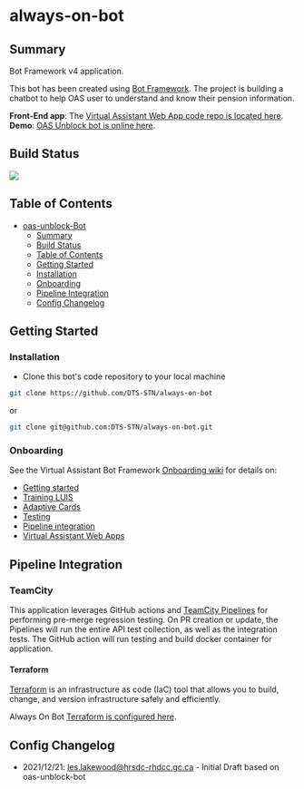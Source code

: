 # always-on-bot

## Summary

Bot Framework v4 application.

This bot has been created using [Bot Framework](https://dev.botframework.com). The project is building a chatbot to help OAS user to understand and know their pension information.

**Front-End app**: The [Virtual Assistant Web App code repo is located here](https://github.com/DTS-STN/Oas-Unblock-Web-App).
**Demo**: [OAS Unblock bot is online here](https://oas-unblock-web-app-main.bdm-dev.dts-stn.com/).

## Build Status

<a href="https://teamcity.dts-stn.com/viewType.html?buildTypeId=OasUnlockBot_DeployBdmDev&guest=1" >
<img src="https://teamcity.dts-stn.com/app/rest/builds/buildType:(id:5076)/statusIcon"/>
</a>

## Table of Contents

- [oas-unblock-Bot](#always-on-bot)
  - [Summary](#summary)
  - [Build Status](#build-status)
  - [Table of Contents](#table-of-contents)
  - [Getting Started](#technology-stack)
  - [Installation](#installation)
  - [Onboarding](#onboarding)
  - [Pipeline Integration](#pipeline-integration)
  - [Config Changelog](#config-changelog)

## Getting Started

### Installation

- Clone this bot's code repository to your local machine

```bash
git clone https://github.com/DTS-STN/always-on-bot
```

or

```bash
git clone git@github.com:DTS-STN/always-on-bot.git
```

### Onboarding

See the Virtual Assistant Bot Framework [Onboarding wiki](https://github.com/DTS-STN/Virtual-Assistant-Bot-Framework/wiki/5.-Developer-Onboarding) for details on:

- [Getting started](https://github.com/DTS-STN/Virtual-Assistant-Bot-Framework/wiki/5.-Developer-Onboarding#getting-started)
- [Training LUIS](https://github.com/DTS-STN/Virtual-Assistant-Bot-Framework/wiki/6.-LUIS)
- [Adaptive Cards](https://github.com/DTS-STN/Virtual-Assistant-Bot-Framework/wiki/7.-Adaptive-Cards)
- [Testing](https://github.com/DTS-STN/Virtual-Assistant-Bot-Framework/wiki/5.-Developer-Onboarding#testing)
- [Pipeline integration](https://github.com/DTS-STN/Virtual-Assistant-Bot-Framework/wiki/8.-DevOps-&-Publishing)
- [Virtual Assistant Web Apps](https://github.com/DTS-STN/Virtual-Assistant-Bot-Framework/wiki/8.-Virtual-Assistant-Web-App)

## Pipeline Integration

### TeamCity

This application leverages GitHub actions and [TeamCity Pipelines](https://teamcity.dts-stn.com/ 'TeamCity Login') for performing pre-merge regression testing. On PR creation or update, the Pipelines will run the entire API test collection, as well as the integration tests. The GitHub action will run testing and build docker container for application.

#### Terraform

[Terraform](https://www.terraform.io/intro/index.html 'Terraform intro') is an infrastructure as code (IaC) tool that allows you to build, change, and version infrastructure safely and efficiently.

Always On Bot [Terraform is configured here](https://teamcity.dts-stn.com/buildConfiguration/OasUnlockBot_Terraform_TerraformAlwaysOnBot#all-projects 'Always On Bot Terraform profile').

## Config Changelog

- 2021/12/21: les.lakewood@hrsdc-rhdcc.gc.ca - Initial Draft based on oas-unblock-bot